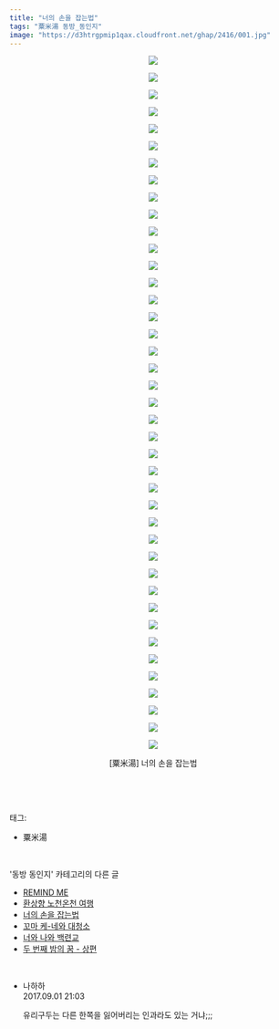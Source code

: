 ```yaml
---
title: "너의 손을 잡는법"
tags: "粟米湯 동방_동인지"
image: "https://d3htrgpmip1qax.cloudfront.net/ghap/2416/001.jpg"
---
```

<div class="article">
<p style="text-align: center; clear: none; float: none;"><img src="{{ site.imgserver5 }}/ghap/2416/001.jpg"/></p>
<p style="text-align: center; clear: none; float: none;"><img src="{{ site.imgserver5 }}/ghap/2416/002.jpg"/></p>
<p style="text-align: center; clear: none; float: none;"><img src="{{ site.imgserver5 }}/ghap/2416/003.jpg"/></p>
<p style="text-align: center; clear: none; float: none;"><img src="{{ site.imgserver5 }}/ghap/2416/004.jpg"/></p>
<p style="text-align: center; clear: none; float: none;"><img src="{{ site.imgserver5 }}/ghap/2416/005.jpg"/></p>
<p style="text-align: center; clear: none; float: none;"><img src="{{ site.imgserver5 }}/ghap/2416/006.jpg"/></p>
<p style="text-align: center; clear: none; float: none;"><img src="{{ site.imgserver5 }}/ghap/2416/007.jpg"/></p>
<p style="text-align: center; clear: none; float: none;"><img src="{{ site.imgserver5 }}/ghap/2416/008.jpg"/></p>
<p style="text-align: center; clear: none; float: none;"><img src="{{ site.imgserver5 }}/ghap/2416/009.jpg"/></p>
<p style="text-align: center; clear: none; float: none;"><img src="{{ site.imgserver5 }}/ghap/2416/010.jpg"/></p>
<p style="text-align: center; clear: none; float: none;"><img src="{{ site.imgserver5 }}/ghap/2416/011.jpg"/></p>
<p style="text-align: center; clear: none; float: none;"><img src="{{ site.imgserver5 }}/ghap/2416/012.jpg"/></p>
<p style="text-align: center; clear: none; float: none;"><img src="{{ site.imgserver5 }}/ghap/2416/013.jpg"/></p>
<p style="text-align: center; clear: none; float: none;"><img src="{{ site.imgserver5 }}/ghap/2416/014.jpg"/></p>
<p style="text-align: center; clear: none; float: none;"><img src="{{ site.imgserver5 }}/ghap/2416/015.jpg"/></p>
<p style="text-align: center; clear: none; float: none;"><img src="{{ site.imgserver5 }}/ghap/2416/016.jpg"/></p>
<p style="text-align: center; clear: none; float: none;"><img src="{{ site.imgserver5 }}/ghap/2416/017.jpg"/></p>
<p style="text-align: center; clear: none; float: none;"><img src="{{ site.imgserver5 }}/ghap/2416/018.jpg"/></p>
<p style="text-align: center; clear: none; float: none;"><img src="{{ site.imgserver5 }}/ghap/2416/019.jpg"/></p>
<p style="text-align: center; clear: none; float: none;"><img src="{{ site.imgserver5 }}/ghap/2416/020.jpg"/></p>
<p style="text-align: center; clear: none; float: none;"><img src="{{ site.imgserver5 }}/ghap/2416/021.jpg"/></p>
<p style="text-align: center; clear: none; float: none;"><img src="{{ site.imgserver5 }}/ghap/2416/022.jpg"/></p>
<p style="text-align: center; clear: none; float: none;"><img src="{{ site.imgserver5 }}/ghap/2416/023.jpg"/></p>
<p style="text-align: center; clear: none; float: none;"><img src="{{ site.imgserver5 }}/ghap/2416/024.jpg"/></p>
<p style="text-align: center; clear: none; float: none;"><img src="{{ site.imgserver5 }}/ghap/2416/025.jpg"/></p>
<p style="text-align: center; clear: none; float: none;"><img src="{{ site.imgserver5 }}/ghap/2416/026.jpg"/></p>
<p style="text-align: center; clear: none; float: none;"><img src="{{ site.imgserver5 }}/ghap/2416/027.jpg"/></p>
<p style="text-align: center; clear: none; float: none;"><img src="{{ site.imgserver5 }}/ghap/2416/028.jpg"/></p>
<p style="text-align: center; clear: none; float: none;"><img src="{{ site.imgserver5 }}/ghap/2416/029.jpg"/></p>
<p style="text-align: center; clear: none; float: none;"><img src="{{ site.imgserver5 }}/ghap/2416/030.jpg"/></p>
<p style="text-align: center; clear: none; float: none;"><img src="{{ site.imgserver5 }}/ghap/2416/031.jpg"/></p>
<p style="text-align: center; clear: none; float: none;"><img src="{{ site.imgserver5 }}/ghap/2416/032.jpg"/></p>
<p style="text-align: center; clear: none; float: none;"><img src="{{ site.imgserver5 }}/ghap/2416/033.jpg"/></p>
<p style="text-align: center; clear: none; float: none;"><img src="{{ site.imgserver5 }}/ghap/2416/034.jpg"/></p>
<p style="text-align: center; clear: none; float: none;"><img src="{{ site.imgserver5 }}/ghap/2416/035.jpg"/></p>
<p style="text-align: center; clear: none; float: none;"><img src="{{ site.imgserver5 }}/ghap/2416/036.jpg"/></p>
<p style="text-align: center; clear: none; float: none;"><img src="{{ site.imgserver5 }}/ghap/2416/037.jpg"/></p>
<p style="text-align: center; clear: none; float: none;"><img src="{{ site.imgserver5 }}/ghap/2416/038.jpg"/></p>
<p style="text-align: center; clear: none; float: none;"><img src="{{ site.imgserver5 }}/ghap/2416/039.jpg"/></p>
<p style="text-align: center; clear: none; float: none;"><img src="{{ site.imgserver5 }}/ghap/2416/040.jpg"/></p>
<p style="text-align: center; clear: none; float: none;"><img src="{{ site.imgserver5 }}/ghap/2416/041.jpg"/></p>
<p style="text-align: center; clear: none; float: none;">[粟米湯] 너의 손을 잡는법</p>
<p><br/></p>
</div><br/>
<div class="tagTrail">
<p>태그: </p>
<ul>
<li>粟米湯</li>
</ul>
</div><br/>
<div class="another">
<p>'동방 동인지' 카테고리의 다른 글</p>
<ul>
<li><a href="/ghap_2419">REMIND ME</a></li>
<li><a href="/ghap_2417">환상향 노천온천 여행</a></li>
<li><a href="/ghap_2416">너의 손을 잡는법</a></li>
<li><a href="/ghap_2415">꼬마 케-네와 대청소</a></li>
<li><a href="/ghap_2413">너와 나와 백련교</a></li>
<li><a href="/ghap_2412">두 번째 밤의 꿈 - 상편</a></li>
</ul>
</div><br/>
<div class="cb_module cb_fluid">
<div class="cb_wrt cb_profile">
<div class="comment">
<ul>
<li class="cb_thumb_off" id="comment15073894">
<div class="cb_comment_area">
<div class="cb_info_area">
<div class="cb_section">
<span class="cb_nick_name">나하하</span>
</div>
<div class="cb_section">
<span class="cb_date">2017.09.01 21:03 </span>
</div>
</div>
<div class="cb_dsc_comment">
<p class="cb_dsc">
											유리구두는 다른 한쪽을 잃어버리는 인과라도 있는 거냐;;;
										</p>
</div>
</div></li>
</ul>
</div>
</div><!-- commentList close -->
</div><br/>
